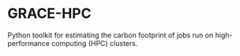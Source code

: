 # GRACE-HPC
Python toolkit for estimating the carbon footprint of jobs run on high-performance computing (HPC) clusters.
